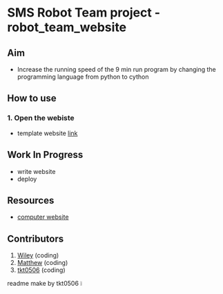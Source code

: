 # SMS Robot Team project - robot_team_website #


## Aim ##
- Increase the running speed of the 9 min run program by changing the programming language from python to cython

## How to use ##
### 1. Open the webiste  ###
- template website [link](http://bitly.com/98K8eH)


## Work In Progress ##
- write website 
- deploy 


## Resources ##
- [computer website](https://replit.com/@tkt0506/smscomputerclub?v=1)

## Contributors ##
1. [Wiley](https://github.com/JamieHoSzeYui) (coding) 
2. [Matthew](https://github.com/CCN0807) (coding) 
3. [tkt0506](https://github.com/tkt0506) (coding) 


readme make by tkt0506 <img src="https://i.imgur.com/LpuXFdq.jpg" width="5%">
